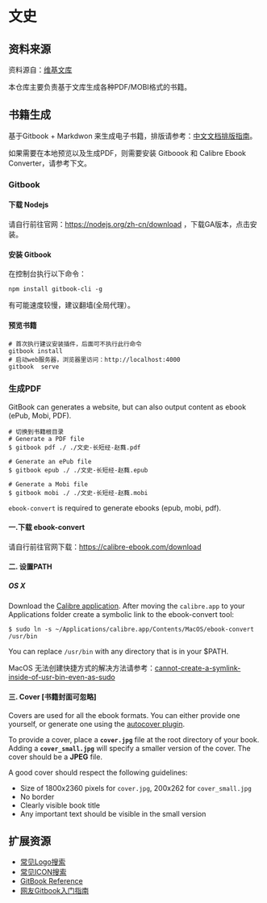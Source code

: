 # 文史

## 资料来源

资料源自：[维基文库](https://zh.wikisource.org/wiki/Wikisource:%E9%A6%96%E9%A1%B5)

本仓库主要负责基于文库生成各种PDF/MOBI格式的书籍。

## 书籍生成

基于Gitbook + Markdwon 来生成电子书籍，排版请参考：[中文文档排版指南](https://github.com/sparanoid/chinese-copywriting-guidelines)。

如果需要在本地预览以及生成PDF，则需要安装 Gitboook 和 Calibre Ebook Converter，请参考下文。

### Gitbook

#### 下载 Nodejs

请自行前往官网：https://nodejs.org/zh-cn/download ，下载GA版本，点击安装。

#### 安装 Gitbook

在控制台执行以下命令：

``` shell
npm install gitbook-cli -g
```
有可能速度较慢，建议翻墙(全局代理）。

#### 预览书籍

``` shell
# 首次执行建议安装插件，后面可不执行此行命令
gitbook install
# 启动web服务器，浏览器里访问：http://localhost:4000
gitbook  serve

```

### 生成PDF

GitBook can generates a website, but can also output content as ebook (ePub, Mobi, PDF).

``` shell
# 切换到书籍根目录
# Generate a PDF file
$ gitbook pdf ./ ./文史-长短经-赵蕤.pdf

# Generate an ePub file
$ gitbook epub ./ ./文史-长短经-赵蕤.epub

# Generate a Mobi file
$ gitbook mobi ./ ./文史-长短经-赵蕤.mobi
```

`ebook-convert` is required to generate ebooks (epub, mobi, pdf).


#### 一.下载 ebook-convert

请自行前往官网下载：https://calibre-ebook.com/download 

#### 二. 设置PATH

##### OS X

Download the [Calibre application](https://calibre-ebook.com/download). After moving the `calibre.app` to your Applications folder create a symbolic link to the ebook-convert tool:

``` shell
$ sudo ln -s ~/Applications/calibre.app/Contents/MacOS/ebook-convert /usr/bin
```

You can replace `/usr/bin` with any directory that is in your $PATH.

MacOS 无法创建快捷方式的解决方法请参考：[cannot-create-a-symlink-inside-of-usr-bin-even-as-sudo](https://stackoverflow.com/questions/36730549/cannot-create-a-symlink-inside-of-usr-bin-even-as-sudo)

#### 三. Cover [书籍封面可忽略]

Covers are used for all the ebook formats. You can either provide one yourself, or generate one using the [autocover plugin](https://plugins.gitbook.com/plugin/autocover).

To provide a cover, place a **`cover.jpg`** file at the root directory of your book. Adding a **`cover_small.jpg`** will specify a smaller version of the cover. The cover should be a **JPEG** file.

A good cover should respect the following guidelines:

* Size of 1800x2360 pixels for `cover.jpg`, 200x262 for `cover_small.jpg`
* No border
* Clearly visible book title
* Any important text should be visible in the small version

## 扩展资源

* [常见Logo搜索](https://www.vectorlogo.zone/search.html)
* [常见ICON搜索](http://www.iconfont.cn/search/index?searchType=icon)
* [GitBook Reference](https://toolchain.gitbook.com/)
* [网友Gitbook入门指南](http://gitbook.zhangjikai.com)
